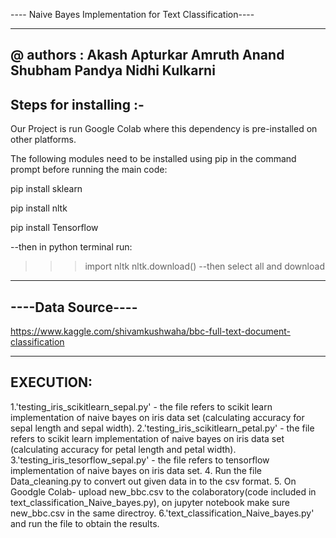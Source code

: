---- Naive Bayes Implementation for Text Classification----
**************************************************************************************************
@ authors :
Akash Apturkar
Amruth Anand
Shubham Pandya
Nidhi Kulkarni
-----------------------
Steps for installing :-
-----------------------

Our Project is run Google Colab where this dependency is pre-installed on other platforms.

The following modules need to be installed using pip in the command prompt before running the main code:

pip install sklearn

pip install nltk

pip install Tensorflow

--then in python terminal run:
>>> import nltk
>>> nltk.download()
--then select all and download

----------------------------------------------
----Data Source----
----------------------------------------------
https://www.kaggle.com/shivamkushwaha/bbc-full-text-document-classification

----------
EXECUTION:
----------
1.'testing_iris_scikitlearn_sepal.py' - the file refers to scikit learn implementation of naive bayes on iris data set (calculating accuracy for sepal length and sepal width).
2.'testing_iris_scikitlearn_petal.py' - the file refers to scikit learn implementation of naive bayes on iris data set (calculating accuracy for petal length and petal width).
3.'testing_iris_tesorflow_sepal.py' - the file refers to tensorflow implementation of naive bayes on iris data set.
4. Run the file Data_cleaning.py to convert out given data in to the csv format.
5. On Goodgle Colab- upload new_bbc.csv to the colaboratory(code included in text_classification_Naive_bayes.py), on jupyter notebook make sure new_bbc.csv in the same directroy.
6.'text_classification_Naive_bayes.py' and run the file to obtain the results.
